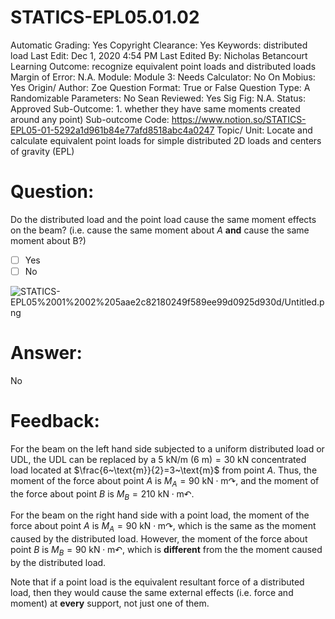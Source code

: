 # STATICS-EPL05.01.02

Automatic Grading: Yes
Copyright Clearance: Yes
Keywords: distributed load
Last Edit: Dec 1, 2020 4:54 PM
Last Edited By: Nicholas Betancourt
Learning Outcome: recognize equivalent point loads and distributed loads
Margin of Error: N.A.
Module: Module 3:
Needs Calculator: No
On Mobius: Yes
Origin/ Author: Zoe
Question Format: True or False
Question Type: A
Randomizable Parameters: No
Sean Reviewed: Yes
Sig Fig: N.A.
Status: Approved
Sub-Outcome: 1. whether they have same moments created around any point)
Sub-outcome Code: https://www.notion.so/STATICS-EPL05-01-5292a1d961b84e77afd8518abc4a0247
Topic/ Unit: Locate and calculate equivalent point loads for simple distributed 2D loads and centers of gravity (EPL)

# Question:

Do the distributed load and the point load cause the same moment effects on the beam? (i.e. cause the same moment about $A$ **and** cause the same moment about B?)

- [ ]  Yes
- [ ]  No

![STATICS-EPL05%2001%2002%205aae2c82180249f589ee99d0925d930d/Untitled.png](STATICS-EPL05%2001%2002%205aae2c82180249f589ee99d0925d930d/Untitled.png)

# Answer:

No

# Feedback:

For the beam on the left hand side subjected to a uniform distributed load or UDL, the UDL can be replaced by a $5~\text{kN/m}~(6~\text{m})=30~\text{kN}$ concentrated load located at $\frac{6~\text{m}}{2}=3~\text{m}$ from point $A$. Thus, the moment of the force about point $A$ is $M_A=90~\text{kN}\cdot\text{m}\curvearrowright$, and the moment of the force about point $B$ is $M_B=210~\text{kN}\cdot\text{m}\curvearrowleft$. 

For the beam on the right hand side with a point load, the moment of the force about point $A$ is $M_A=90~\text{kN}\cdot\text{m}\curvearrowright$, which is the same as the moment caused by the distributed load. However, the moment of the force about point $B$ is $M_B=90~\text{kN}\cdot\text{m}\curvearrowleft$, which is **different** from the the moment caused by the distributed load. 

Note that if a point load is the equivalent resultant force of a distributed load, then they would cause the same external effects (i.e. force and moment) at **every** support, not just one of them.